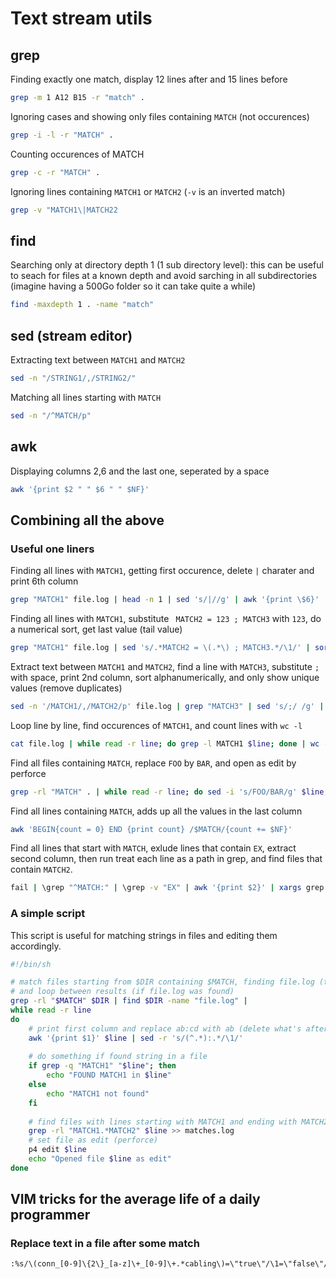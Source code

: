 # Text stream utils
## grep

Finding exactly one match, display 12 lines after and 15 lines before
```sh
grep -m 1 A12 B15 -r "match" .
```
Ignoring cases and showing only files containing ```MATCH``` (not occurences)
```sh
grep -i -l -r "MATCH" .
```
Counting occurences of MATCH
```sh
grep -c -r "MATCH" .
```
Ignoring lines containing ```MATCH1``` or ```MATCH2``` (```-v``` is an inverted match)
```sh
grep -v "MATCH1\|MATCH22
```
## find
Searching only at directory depth 1 (1 sub directory level): this can be useful to seach for files at a known depth and avoid sarching in all subdirectories (imagine having a 500Go folder so it can take quite a while)
```sh
find -maxdepth 1 . -name "match"
```
## sed (stream editor)
Extracting text between ```MATCH1``` and ```MATCH2```
```sh
sed -n "/STRING1/,/STRING2/"
```
Matching all lines starting with ```MATCH```
```sh
sed -n "/^MATCH/p"
```
## awk
Displaying columns 2,6 and the last one, seperated by a space
```sh
awk '{print $2 " " $6 " " $NF}'
```
## Combining all the above
### Useful one liners
Finding all lines with ```MATCH1```, getting first occurence, delete ```|``` charater and print 6th column 
```sh
grep "MATCH1" file.log | head -n 1 | sed 's/|//g' | awk '{print \$6}'
```
Finding all lines with ```MATCH1```, substitute ```  MATCH2 = 123 ; MATCH3 ``` with ```123```, do a numerical sort, get last value (tail value)
```sh
grep "MATCH1" file.log | sed 's/.*MATCH2 = \(.*\) ; MATCH3.*/\1/' | sort -n | tail -n 1
```
Extract text between ```MATCH1``` and ```MATCH2```, find a line with ```MATCH3```, substitute ```;``` with space, print 2nd column, sort alphanumerically, and only show unique values (remove duplicates) 
```sh
sed -n '/MATCH1/,/MATCH2/p' file.log | grep "MATCH3" | sed 's/;/ /g' | awk '{print \$2}'| sort | uniq
```
Loop line by line, find occurences of ```MATCH1```, and count lines with ```wc -l```
```sh
cat file.log | while read -r line; do grep -l MATCH1 $line; done | wc -l
```
Find all files containing ```MATCH```, replace ```FOO``` by ```BAR```, and open as edit by perforce
```sh
grep -rl "MATCH" . | while read -r line; do sed -i 's/FOO/BAR/g' $line; p4 edit $line; done
```

Find all lines containing ```MATCH```, adds up all the values in the last column
```sh
awk 'BEGIN{count = 0} END {print count} /$MATCH/{count += $NF}'
```

Find all lines that start with ```MATCH```, exlude lines that contain ```EX```, extract second column, then run treat each line as a path in grep, and find files that contain ```MATCH2```.
```sh
fail | \grep "^MATCH:" | \grep -v "EX" | awk '{print $2}' | xargs grep "MATCH2"
```

### A simple script
This script is useful for matching strings in files and editing them accordingly.
```sh
#!/bin/sh

# match files starting from $DIR containing $MATCH, finding file.log (treat grep output as paths)
# and loop between results (if file.log was found) 
grep -rl "$MATCH" $DIR | find $DIR -name "file.log" |
while read -r line
do
    # print first column and replace ab:cd with ab (delete what's after :)
    awk '{print $1}' $line | sed -r 's/(^.*):.*/\1/'
    
    # do something if found string in a file
    if grep -q "MATCH1" "$line"; then
        echo "FOUND MATCH1 in $line"
    else
        echo "MATCH1 not found"
    fi
    
    # find files with lines starting with MATCH1 and ending with MATCH2, append result to matches.log 
    grep -rl "MATCH1.*MATCH2" $line >> matches.log
    # set file as edit (perforce)
    p4 edit $line
    echo "Opened file $line as edit"
done
```

## VIM tricks for the average life of a daily programmer

### Replace text in a file after some match
```sh
:%s/\(conn_[0-9]\{2\}_[a-z]\+_[0-9]\+.*cabling\)=\"true\"/\1=\"false\"/g
```
